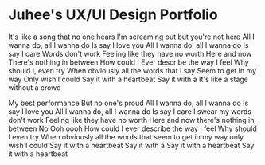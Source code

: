 # Juhee's UX/UI Design Portfolio
It's like a song that no one hears
I'm screaming out but you're not here
All I wanna do, all I wanna do
Is say I love you
All I wanna do, all I wanna do
Is say I care
Words don't work
Feeling like they have no worth
Here and now
There's nothing in between
How could I
Ever describe the way I feel
Why should I, even try
When obviously all the words that I say
Seem to get in my way
Only wish I could
Say it with a heartbeat
Say it with a
It's like a stage without a crowd
  
  My best performance
But no one's proud
All I wanna do, all I wanna do
Is say I love you
All I wanna do, all I wanna do
Is say I care
I swear my words don't work
Feeling like they have no worth
Here and now there's nothing in between
No Ooh oooh
How could I ever describe the way I feel
Why should I even try
When obviously all the words that
seem to get in my way only wish I could
Say it with a heartbeat
Say it with a
Say it with a heartbeat
Say it with a heartbeat
